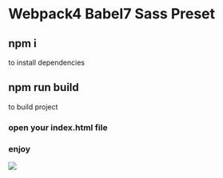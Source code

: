 # Webpack4 Babel7 Sass Preset

## npm i
to install dependencies

## npm run build 
to build project

### open your index.html file
### enjoy
![](https://zhitanska.com/wp-content/uploads/2017/08/IR-1.jpg)
